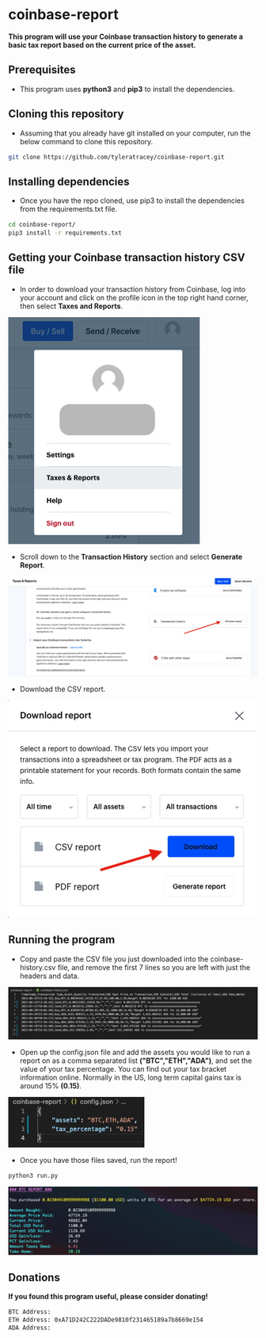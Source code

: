 # coinbase-report
**This program will use your Coinbase transaction history to generate a basic tax report based on the current price of the asset.**

## Prerequisites

- This program uses **python3** and **pip3** to install the dependencies.

## Cloning this repository

- Assuming that you already have git installed on your computer, run the below command to clone this repository.

```bash
git clone https://github.com/tyleratracey/coinbase-report.git
```
## Installing dependencies

- Once you have the repo cloned, use pip3 to install the dependencies from the requirements.txt file.

```bash
cd coinbase-report/
pip3 install -r requirements.txt
```

## Getting your Coinbase transaction history CSV file

- In order to download your transaction history from Coinbase, log into your account and click on the profile icon in the top right hand corner, then select **Taxes and Reports**.

![alt text](https://github.com/tyleratracey/coinbase-report/blob/main/png/profile.png?raw=true)

- Scroll down to the **Transaction History** section and select **Generate Report**.

![alt text](https://github.com/tyleratracey/coinbase-report/blob/main/png/transaction_history.png?raw=true)

- Download the CSV report.

![alt text](https://github.com/tyleratracey/coinbase-report/blob/main/png/generate_report.png?raw=true)

## Running the program

- Copy and paste the CSV file you just downloaded into the coinbase-history.csv file, and remove the first 7 lines so you are left with just the headers and data.

![alt text](https://github.com/tyleratracey/coinbase-report/blob/main/png/csv.png?raw=true)

- Open up the config.json file and add the assets you would like to run a report on as a comma separated list **("BTC","ETH","ADA")**, and set the value of your tax percentage. You can find out your tax bracket information online. Normally in the US, long term capital gains tax is around 15% **(0.15)**.

![alt text](https://github.com/tyleratracey/coinbase-report/blob/main/png/config.png?raw=true)

- Once you have those files saved, run the report!

```bash
python3 run.py
```

![alt text](https://github.com/tyleratracey/coinbase-report/blob/main/png/results.png?raw=true)

## Donations

**If you found this program useful, please consider donating!**

```
BTC Address: 
ETH Address: 0xA71D242C222DADe9810f231465189a7b8669e154
ADA Address: 
```



